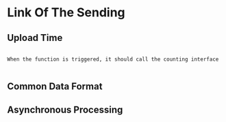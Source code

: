# Link Of The Sending

## Upload Time

```markdown

When the function is triggered, it should call the counting interface



```

## Common Data Format

## Asynchronous Processing